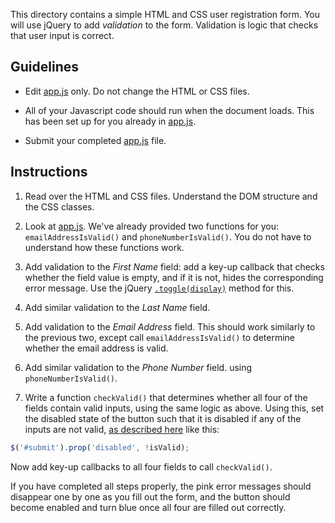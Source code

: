 This directory contains a simple HTML and CSS user registration form.  You will use jQuery to add _validation_ to the form.  Validation is logic that checks that user input is correct.

## Guidelines

- Edit [app.js](app.js) only.  Do not change the HTML or CSS files.

- All of your Javascript code should run when the document loads.  This has been set up for you already in [app.js](app.js).

- Submit your completed [app.js](app.js) file.

## Instructions

1. Read over the HTML and CSS files.  Understand the DOM structure and the CSS classes.  

2. Look at [app.js](app.js).  We've already provided two functions for you: `emailAddressIsValid()` and `phoneNumberIsValid()`.  You do not have to understand how these functions work.

3. Add validation to the _First Name_ field: add a key-up callback that checks whether the field value is empty, and if it is not, hides the corresponding error message.  Use the jQuery [`.toggle(display)`](http://api.jquery.com/toggle/#toggle-display) method for this.

4. Add similar validation to the _Last Name_ field.

5. Add validation to the _Email Address_ field.  This should work similarly to the previous two, except call `emailAddressIsValid()` to determine whether the email address is valid.

6. Add similar validation to the _Phone Number_ field. using `phoneNumberIsValid()`.

7. Write a function `checkValid()` that determines whether all four of the fields contain valid inputs, using the same logic as above.  Using this, set the disabled state of the button such that it is disabled if any of the inputs are not valid, [as described here](http://stackoverflow.com/questions/1414365/disable-enable-an-input-with-jquery) like this:

  ```js
  $('#submit').prop('disabled', !isValid);
  ```

  Now add key-up callbacks to all four fields to call `checkValid()`.


If you have completed all steps properly, the pink error messages should disappear one by one as you fill out the form, and the button should become enabled and turn blue once all four are filled out correctly.
